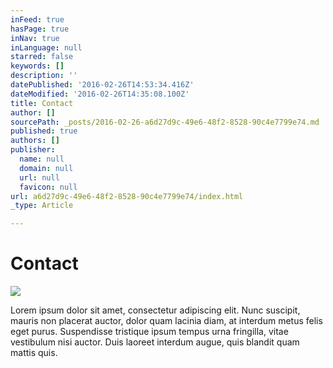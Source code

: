 ```yaml
---
inFeed: true
hasPage: true
inNav: true
inLanguage: null
starred: false
keywords: []
description: ''
datePublished: '2016-02-26T14:53:34.416Z'
dateModified: '2016-02-26T14:35:08.100Z'
title: Contact
author: []
sourcePath: _posts/2016-02-26-a6d27d9c-49e6-48f2-8528-90c4e7799e74.md
published: true
authors: []
publisher:
  name: null
  domain: null
  url: null
  favicon: null
url: a6d27d9c-49e6-48f2-8528-90c4e7799e74/index.html
_type: Article

---
```

# Contact
![](https://s3-us-west-2.amazonaws.com/the-grid-img/p/5292084af5f5e35090a2b248488b0c7d415d9d39.jpg)

Lorem ipsum dolor sit amet, consectetur adipiscing elit. Nunc suscipit, mauris non placerat auctor, dolor quam lacinia diam, at interdum metus felis eget purus. Suspendisse tristique ipsum tempus urna fringilla, vitae vestibulum nisi auctor. Duis laoreet interdum augue, quis blandit quam mattis quis.
